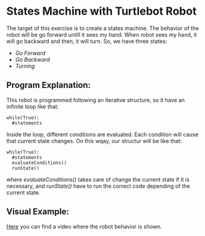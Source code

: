 # States Machine with Turtlebot Robot
The target of this exercise is to create a states machine. The behavior of the robot will be go forward untill it sees my hand.
When robot sees my hand, it will go backward and then, it will turn. So, we have three states:

* *Go Forward*
* *Go Backward*
* *Turning*

## Program Explanation:
This robot is programmed following an iterative structure, so it have an infinite loop like that:
```
while(True):
  #statements
```
Inside the loop, different conditions are evaluated. Each condition will cause that current state changes. On this wqay, our structur will be like that:

```
while(True):
  #statements
  evaluateConditions()
  runState()
```

where *evaluateConditions()* takes care of change the current state if it is necessary, and *runState()* have to run the correct 
code depending of the current state.

## Visual Example:
[Here](https://www.youtube.com/watch?v=osfcSLC7BQg) you can find a video where the robot behavior is shown.
